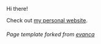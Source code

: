 Hi there!

Check out [my personal website](https://gurpreet-bioinfo.github.io).

###### Page template forked from [evanca](https://github.com/evanca/quick-portfolio)